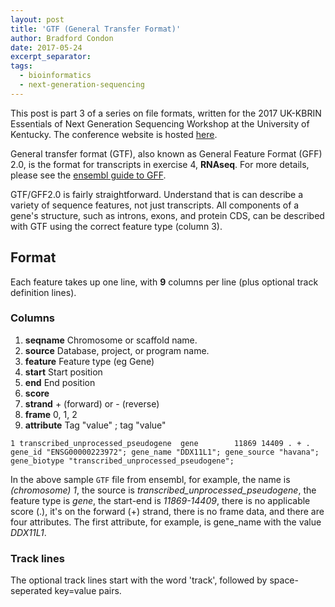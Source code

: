```yaml
---
layout: post
title: 'GTF (General Transfer Format)'
author: Bradford Condon
date: 2017-05-24
excerpt_separator: 
tags:
  - bioinformatics
  - next-generation-sequencing
---
```


This post is part 3 of a series on file formats, written for the 2017 UK-KBRIN Essentials of Next Generation Sequencing Workshop at the University of Kentucky.  The conference website is hosted [here](http://www.endophyte.uky.edu/ngs/).

General transfer format (GTF), also known as General Feature Format (GFF) 2.0, is the format for transcripts in exercise 4, **RNAseq**.
For more details, please see the [ensembl guide to GFF](http://www.ensembl.org/info/website/upload/gff.html?redirect=no).



GTF/GFF2.0 is fairly straightforward.  Understand that is can describe a variety of sequence features, not just transcripts.  All components of a gene's structure, such as introns, exons, and protein CDS, can be described with GTF using the correct feature type (column 3).


## Format

Each feature takes up one line, with **9** columns per line (plus optional track definition lines).


### Columns

1. **seqname**  Chromosome or scaffold name.
2. **source** Database, project, or program name.
3. **feature**  Feature type (eg Gene)  
4. **start**  Start position
5. **end**  End position
6. **score**  
7. **strand** + (forward) or - (reverse)
8. **frame** 0, 1, 2
9. **attribute**  Tag "value" ; tag "value"


```
1 transcribed_unprocessed_pseudogene  gene        11869 14409 . + . gene_id "ENSG00000223972"; gene_name "DDX11L1"; gene_source "havana"; gene_biotype "transcribed_unprocessed_pseudogene"; 
```
In the above sample `GTF` file from ensembl, for example, the name is *(chromosome) 1*, the source is *transcribed_unprocessed_pseudogene*, the feature type is *gene*, the start-end is *11869-14409*, there is no applicable score (.), it's on the forward (+) strand, there is no frame data, and there are four attributes.  The first attribute, for example, is gene_name with the value *DDX11L1*. 

### Track lines

The optional track lines start with the word 'track', followed by space-seperated key=value pairs.
